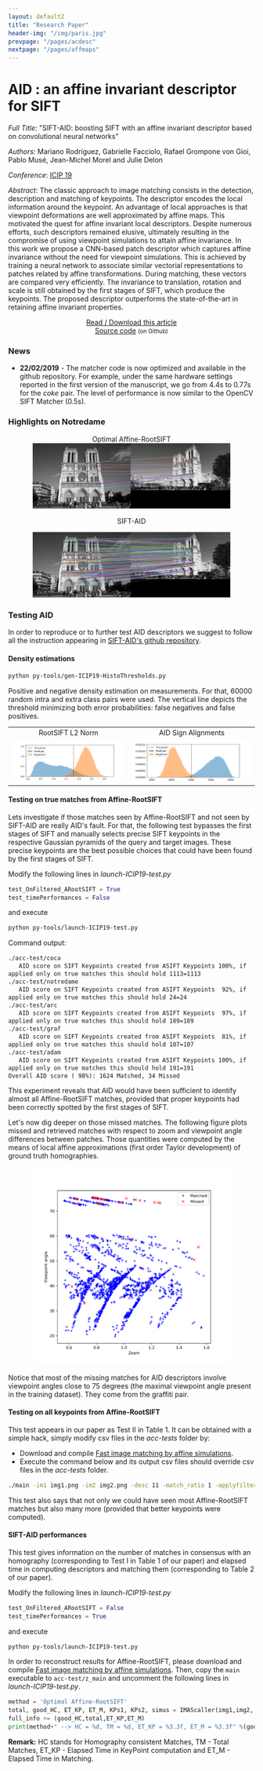 ```yaml
---
layout: default2
title: "Research Paper"
header-img: "/img/paris.jpg"
prevpage: "/pages/acdesc"
nextpage: "/pages/affmaps"
---
```


AID : an affine invariant descriptor for SIFT
===================

*Full Title*: "SIFT-AID: boosting SIFT with an affine invariant descriptor based on convolutional neural networks"

*Authors*: Mariano Rodríguez, Gabrielle Facciolo, Rafael Grompone von Gioi, Pablo Musé, Jean-Michel Morel and Julie Delon

*Conference*: [ICIP 19](http://www.2019.ieeeicip.org/)

*Abstract*:
The classic approach to image matching consists in the detection, description and matching of keypoints. The descriptor encodes the local information around the keypoint. An advantage of local approaches is that viewpoint deformations are well approximated by affine maps. This motivated the quest for affine invariant local descriptors. Despite numerous efforts, such descriptors remained elusive, ultimately resulting in the compromise of using viewpoint simulations to attain affine invariance. In this work we propose a CNN-based patch descriptor which captures affine invariance without the need for viewpoint simulations. This is achieved by training a neural network to associate similar vectorial representations to patches related by affine transformations. During matching, these vectors are compared very efficiently. The invariance to translation, rotation and scale is still obtained by the first stages of SIFT, which produce the keypoints. The proposed descriptor outperforms the state-of-the-art in retaining affine invariant properties.

<center><a href="http://dev.ipol.im/~rdguez-mariano/fixed_files/siftaid_icip.pdf">Read / Download this article</a></center>

<!-- <center><a href="http://dev.ipol.im/~rdguez-mariano/fixed_files/ac_desc.pdf">Read / Download this article</a> </center> -->

<center><a href="https://github.com/rdguez-mariano/sift-aid"> Source code</a> <small>(on Github)</small></center>

### News

* **22/02/2019** - The matcher code is now optimized and available in the github repository. For example, under the same hardware settings reported in the first version of the manuscript, we go from 4.4s to 0.77s for the *coke* pair. The level of performance is now similar to the OpenCV SIFT Matcher (0.5s).

### Highlights on Notredame

<center>
Optimal Affine-RootSIFT
<div > <img src="/img/sift-aid/notredame-ARootSIFT.png" alt="Affine-RootSIFT" width="80%"></div>

SIFT-AID
<div > <img src="/img/sift-aid/notredame-SIFT-AID.png" alt="SIFT-AID" width="80%"></div>
</center>


### Testing AID

In order to reproduce or to further test AID descriptors we suggest to follow all the instruction appearing in [SIFT-AID's github repository](https://github.com/rdguez-mariano/sift-aid).

#### Density estimations
```bash
python py-tools/gen-ICIP19-HistoThresholds.py
```

Positive and negative density estimation on measurements. For that, 60000 random intra and extra class pairs were used. The vertical line depicts the threshold minimizing both error probabilities: false negatives and false positives.

<center>
<style>
table, th, td {
  border: 0px solid black;
  border-collapse: collapse;
}
</style>
<table style="width:100%">
  <tr>
    <td align="center">RootSIFT L2 Norm</td>
    <td align="center">AID Sign Alignments</td>
  </tr>
  <tr>
    <td><img src="/img/sift-aid/Histo_RootSIFT.png" alt="Histo_RootSIFT" width="100%"></td>
    <td><img src="/img/sift-aid/Histo_SignAlignment.png" alt="Histo_SignAlignment" width="100%"></td>
  </tr>
</table>
</center>

#### Testing on true matches from Affine-RootSIFT

Lets investigate if those matches seen by Affine-RootSIFT and not seen by SIFT-AID are really AID's fault. For that, the following test bypasses the first stages of SIFT and manually selects precise SIFT keypoints in the respective Gaussian pyramids of the query and target images. These precise keypoints are the best possible choices that could have been found by the first stages of SIFT.

Modify the following lines in *launch-ICIP19-test.py*

```python
test_OnFiltered_ARootSIFT = True
test_timePerformances = False
```

and execute

```bash
python py-tools/launch-ICIP19-test.py
```
Command output:
```
./acc-test/coca
   AID score on SIFT Keypoints created from ASIFT Keypoints 100%, if applied only on true matches this should hold 1113=1113
./acc-test/notredame
   AID score on SIFT Keypoints created from ASIFT Keypoints  92%, if applied only on true matches this should hold 24=24
./acc-test/arc
   AID score on SIFT Keypoints created from ASIFT Keypoints  97%, if applied only on true matches this should hold 189=189
./acc-test/graf
   AID score on SIFT Keypoints created from ASIFT Keypoints  81%, if applied only on true matches this should hold 107=107
./acc-test/adam
   AID score on SIFT Keypoints created from ASIFT Keypoints 100%, if applied only on true matches this should hold 191=191
Overall AID score ( 98%): 1624 Matched, 34 Missed
```

This  experiment  reveals that AID would have been sufficient to identify almost all Affine-RootSIFT matches, provided that proper keypoints had been correctly spotted by the first stages of SIFT.

Let's now dig deeper on those missed matches. The following figure plots missed and retrieved matches with respect to zoom and viewpoint angle differences between patches. Those quantities were computed by the means of local affine approximations (first order Taylor development) of ground truth homographies.

<center>
<div > <img src="/img/sift-aid/SeenByAID.png" alt="SeenByAID" width="80%"></div>
</center>

Notice that most of the missing matches for  AID  descriptors  involve  viewpoint  angles  close  to 75 degrees (the maximal viewpoint angle present in the training dataset). They come from the graffiti pair.

#### Testing on all keypoints from Affine-RootSIFT

This test appears in our paper as Test II in Table 1. It can be obtained with a simple hack, simply modify csv files in the *acc-tests* folder by:
- Download and compile [Fast image matching by affine simulations](https://github.com/rdguez-mariano/fast_imas_IPOL).
- Execute the command below and its output csv files should override csv files in the *acc-tests* folder.

```bash
./main -im1 img1.png -im2 img2.png -desc 11 -match_ratio 1 -applyfilter 0
```

This test also says that not only we could have seen most Affine-RootSIFT matches but also many more (provided that better keypoints were computed).

#### SIFT-AID performances

This test gives information on the number of matches in consensus with an homography (corresponding to Test I in Table 1 of our paper) and elapsed time in computing descriptors and matching them (corresponding to Table 2 of our paper).

Modify the following lines in *launch-ICIP19-test.py*

```python
test_OnFiltered_ARootSIFT = False
test_timePerformances = True
```

and execute

```bash
python py-tools/launch-ICIP19-test.py
```

In order to reconstruct results for Affine-RootSIFT, please download and compile [Fast image matching by affine simulations](https://github.com/rdguez-mariano/fast_imas_IPOL). Then, copy the `main` executable to `acc-test/z_main` and uncomment the following lines in *launch-ICIP19-test.py*.

```python
method = 'Optimal Affine-RootSIFT'
total, good_HC, ET_KP, ET_M, KPs1, KPs2, simus = IMAScaller(img1,img2, desc = 11)
full_info += (good_HC,total,ET_KP,ET_M)
print(method+" --> HC = %d, TM = %d, ET_KP = %3.3f, ET_M = %3.3f" %(good_HC,total,ET_KP,ET_M))
```

**Remark:** HC stands for Homography consistent Matches, TM - Total Matches, ET_KP - Elapsed Time in KeyPoint computation and ET_M - Elapsed Time in Matching.
